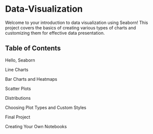 # Data-Visualization

Welcome to your introduction to data visualization using Seaborn! This project covers the basics of creating various types of charts and customizing them for effective data presentation.

## Table of Contents

Hello, Seaborn

Line Charts

Bar Charts and Heatmaps

Scatter Plots

Distributions

Choosing Plot Types and Custom Styles

Final Project

Creating Your Own Notebooks 


